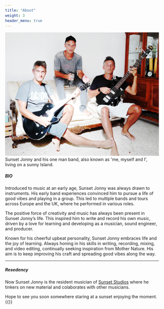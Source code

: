 ```yaml
---
title: "About"
weight: 3
header_menu: true
---
```


<!-- 
Neither embedded figure shortcode, nor Markdown hook were able to render image from asset. 
You would have to .Resouces.GetMatch via custom shortcode.
![Jane Doe](/images/asset-happy-ethnic-woman-sitting-at-table-with-laptop-3769021.jpg) 
-->
![Sunset Jonny](/images/sunsetjonnyTripplets.jpg) 
Sunset Jonny and his one man band, also known as 'me, myself and I', living on a sunny Island.

##### BIO

Introduced to music at an early age, Sunset Jonny was always drawn to instruments. His early band experiences convinced him to pursue a life of good vibes and playing in a group. This led to multiple bands and tours across Europe and the UK, where he performed in various roles.

The positive force of creativity and music has always been present in Sunset Jonny’s life. This inspired him to write and record his own music, driven by a love for learning and developing as a musician, sound engineer, and producer.

Known for his cheerful upbeat personality, Sunset Jonny embraces life and the joy of learning. Always honing in his skills in writing, recording, mixing, and video editing, continually seeking inspiration from Mother Nature. His aim is to keep improving his craft and spreading good vibes along the way.



----

##### Resedency

Now Sunset Jonny is the resident musician of [Sunset Studios](https://sunset-studios.one) where he tinkers on new material and colaborates with other musicians.

Hope to see you soon somewhere staring at a sunset enjoying the moment. {{<icon class="fa fa-sun">}}